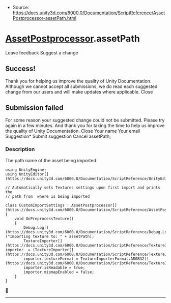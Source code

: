 * Source: https://docs.unity3d.com/6000.0/Documentation/ScriptReference/AssetPostprocessor-assetPath.html

#  [AssetPostprocessor](https://docs.unity3d.com/6000.0/Documentation/ScriptReference/AssetPostprocessor.html).assetPath
Leave feedback
Suggest a change
## Success!
Thank you for helping us improve the quality of Unity Documentation. Although we cannot accept all submissions, we do read each suggested change from our users and will make updates where applicable.
Close
## Submission failed
For some reason your suggested change could not be submitted. Please <a>try again</a> in a few minutes. And thank you for taking the time to help us improve the quality of Unity Documentation.
Close
Your name Your email Suggestion* Submit suggestion
Cancel
assetPath; 
### Description
The path name of the asset being imported.
```
using UnityEngine;
using UnityEditor[](https://docs.unity3d.com/6000.0/Documentation/ScriptReference/UnityEditor.html);  
  
// Automatically sets Textures settings upon first import and prints the
// path from  where is being imported  
  
class CustomImportSettings : AssetPostprocessor[](https://docs.unity3d.com/6000.0/Documentation/ScriptReference/AssetPostprocessor.html)
{
    void OnPreprocessTexture()
    {
        Debug.Log[](https://docs.unity3d.com/6000.0/Documentation/ScriptReference/Debug.Log.html)("Importing texture to: " + assetPath);
        TextureImporter[](https://docs.unity3d.com/6000.0/Documentation/ScriptReference/TextureImporter.html) importer  = (TextureImporter[](https://docs.unity3d.com/6000.0/Documentation/ScriptReference/TextureImporter.html))assetImporter;
        importer.textureFormat = TextureImporterFormat.ARGB32[](https://docs.unity3d.com/6000.0/Documentation/ScriptReference/TextureImporterFormat.ARGB32.html);
        importer.isReadable = true;
        importer.mipmapEnabled = false;
    }
}

```

* * *
